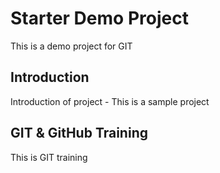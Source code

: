 # Starter Demo Project
This is a demo project for GIT

## Introduction
Introduction of project - This is a sample project

## GIT & GitHub Training
This is GIT training
